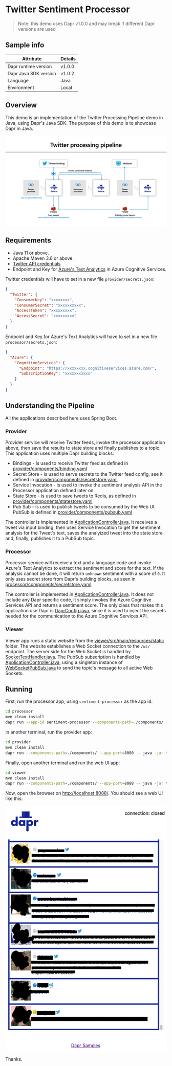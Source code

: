 # Twitter Sentiment Processor

>Note: this demo uses Dapr v1.0.0 and may break if different Dapr versions are used

## Sample info

| Attribute | Details |
|--------|--------|
| Dapr runtime version | v1.0.0 |
| Dapr Java SDK version | v1.0.2 |
| Language | Java |
| Environment | Local |

## Overview

This demo is an implementation of the Twitter Processing Pipeline demo in Java, using Dapr's Java SDK. The purpose of this demo is to showcase Dapr in Java.

![Overview](overview.png)

## Requirements

* Java 11 or above.
* Apache Maven 3.6 or above.
* [Twitter API credentials](https://developer.twitter.com/docs/basics/getting-started)
* Endpoint and Key for [Azure's Text Analytics](https://azure.microsoft.com/services/cognitive-services/text-analytics/) in Azure Cognitive Services.

Twitter credentials will have to set in a new file `provider/secrets.json`:

```json
{
  "Twitter": {
    "ConsumerKey": "xxxxxxxx",
    "ConsumerSecret": "xxxxxxxxxx",
    "AccessToken": "xxxxxxxxx",
    "AccessSecret": "xxxxxxxxx"
  }
}
```

Endpoint and Key for Azure's Text Analytics will have to set in a new file `processor/secrets.json`:

```json
{
  "Azure": {
    "CognitiveServices": {
      "Endpoint": "https://xxxxxxxx.cognitiveservices.azure.com/",
      "SubscriptionKey": "xxxxxxxxxxx"
    }
  }
}
```

## Understanding the Pipeline

All the applications described here uses Spring Boot.

### Provider

Provider service will receive Twitter feeds, invoke the processor application above, then save the results to state store and finally publishes to a topic. This application uses multiple Dapr building blocks:

* Bindings - is used to receive Twitter feed as defined in [provider/components/binding.yaml](provider/components/binding.yaml)
* Secret Store - is used to serve secrets to the Twitter feed config, see it defined in [provider/components/secretstore.yaml](provider/components/secretstore.yaml)
* Service Invocation - is used to invoke the sentiment analysis API in the Processor application defined later on.
* State Store - is used to save tweets to Redis, as defined in [provider/components/statestore.yaml](provider/components/statestore.yaml)
* Pub Sub - is used to publish tweets to be consumed by the Web UI. PubSub is defined in [provider/components/pubsub.yaml](provider/components/pubsub.yaml)

The controller is implemented in [ApplicationController.java](provider/src/main/java/io/dapr/apps/twitter/processor/ApplicationController.java). It receives a tweet via input binding, then uses Service Invocation to get the sentiment analysis for the Tweet's text, saves the analyized tweet into the state store and, finally, publishes it to a PubSub topic.

### Processor

Processor service will receive a text and a language code and invoke Azure's Text Analytics to extract the sentiment and score for the text. If the analysis cannot be done, it will return `unknown` sentiment with a score of `0`. It only uses secret store from Dapr's building blocks, as seen in [processor/components/secretstore.yaml](processor/components/secretstore.yaml).

The controller is implemented in [ApplicationController.java](processor/src/main/java/io/dapr/apps/twitter/processor/ApplicationController.java). It does not include any Dapr specific code, it simply invokes the Azure Cognitive Services API and returns a sentiment score. The only class that makes this application use Dapr is [DaprConfig.java](processor/src/main/java/io/dapr/apps/twitter/processor/DaprConfig.java), since it is used to inject the secrets needed for the communication to the Azure Cognitive Services API.

### Viewer

Viewer app runs a static website from the [viewer/src/main/resources/static](viewer/src/main/resources/static) folder. The website establishes a Web Socket connection to the `/ws/` endpoint. The server side for the Web Socket is handled by [SocketTextHandler.java](viewer/src/main/java/io/dapr/apps/twitter/viewer/SocketTextHandler.java). The PubSub subscription is handled by [ApplicationController.java](viewer/src/main/java/io/dapr/apps/twitter/processor/ApplicationController.java), using a singleton instance of [WebSocketPubSub.java](viewer/src/main/java/io/dapr/apps/twitter/processor/WebSocketPubSub.java) to send the topic's message to all active Web Sockets.

## Running

First, run the processor app, using `sentiment-processor` as the app id:

```sh
cd processor
mvn clean install
dapr run --app-id sentiment-processor --components-path=./components/ --app-port=8081 -- java -jar target/app.jar
```

In another terminal, run the provider app:

```sh
cd provider
mvn clean install
dapr run --components-path=./components/ --app-port=8080 -- java -jar target/app.jar
```

Finally, open another terminal and run the web UI app:

```sh
cd viewer
mvn clean install
dapr run --components-path=./components/ --app-port=8088 -- java -jar target/app.jar
```

Now, open the browser on [http://localhost:8088/](http://localhost:8088/). You should see a web UI like this:

![Web UI](ui.png)

Thanks.
